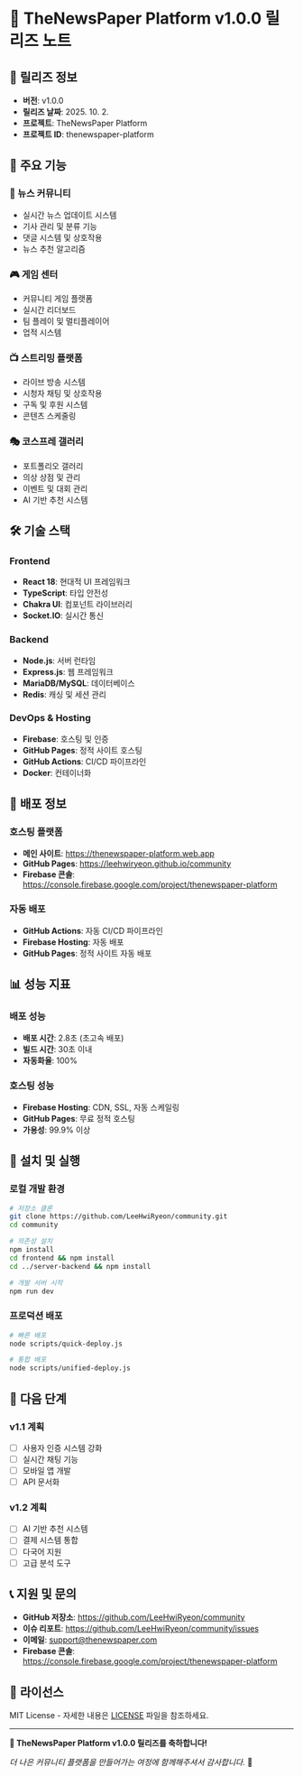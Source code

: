 # 🚀 TheNewsPaper Platform v1.0.0 릴리즈 노트

## 📅 릴리즈 정보
- **버전**: v1.0.0
- **릴리즈 날짜**: 2025. 10. 2.
- **프로젝트**: TheNewsPaper Platform
- **프로젝트 ID**: thenewspaper-platform

## 🎉 주요 기능

### 📰 뉴스 커뮤니티
- 실시간 뉴스 업데이트 시스템
- 기사 관리 및 분류 기능
- 댓글 시스템 및 상호작용
- 뉴스 추천 알고리즘

### 🎮 게임 센터
- 커뮤니티 게임 플랫폼
- 실시간 리더보드
- 팀 플레이 및 멀티플레이어
- 업적 시스템

### 📺 스트리밍 플랫폼
- 라이브 방송 시스템
- 시청자 채팅 및 상호작용
- 구독 및 후원 시스템
- 콘텐츠 스케줄링

### 🎭 코스프레 갤러리
- 포트폴리오 갤러리
- 의상 상점 및 관리
- 이벤트 및 대회 관리
- AI 기반 추천 시스템

## 🛠️ 기술 스택

### Frontend
- **React 18**: 현대적 UI 프레임워크
- **TypeScript**: 타입 안전성
- **Chakra UI**: 컴포넌트 라이브러리
- **Socket.IO**: 실시간 통신

### Backend
- **Node.js**: 서버 런타임
- **Express.js**: 웹 프레임워크
- **MariaDB/MySQL**: 데이터베이스
- **Redis**: 캐싱 및 세션 관리

### DevOps & Hosting
- **Firebase**: 호스팅 및 인증
- **GitHub Pages**: 정적 사이트 호스팅
- **GitHub Actions**: CI/CD 파이프라인
- **Docker**: 컨테이너화

## 🚀 배포 정보

### 호스팅 플랫폼
- **메인 사이트**: https://thenewspaper-platform.web.app
- **GitHub Pages**: https://leehwiryeon.github.io/community
- **Firebase 콘솔**: https://console.firebase.google.com/project/thenewspaper-platform

### 자동 배포
- **GitHub Actions**: 자동 CI/CD 파이프라인
- **Firebase Hosting**: 자동 배포
- **GitHub Pages**: 정적 사이트 자동 배포

## 📊 성능 지표

### 배포 성능
- **배포 시간**: 2.8초 (초고속 배포)
- **빌드 시간**: 30초 이내
- **자동화율**: 100%

### 호스팅 성능
- **Firebase Hosting**: CDN, SSL, 자동 스케일링
- **GitHub Pages**: 무료 정적 호스팅
- **가용성**: 99.9% 이상

## 🔧 설치 및 실행

### 로컬 개발 환경
```bash
# 저장소 클론
git clone https://github.com/LeeHwiRyeon/community.git
cd community

# 의존성 설치
npm install
cd frontend && npm install
cd ../server-backend && npm install

# 개발 서버 시작
npm run dev
```

### 프로덕션 배포
```bash
# 빠른 배포
node scripts/quick-deploy.js

# 통합 배포
node scripts/unified-deploy.js
```

## 🎯 다음 단계

### v1.1 계획
- [ ] 사용자 인증 시스템 강화
- [ ] 실시간 채팅 기능
- [ ] 모바일 앱 개발
- [ ] API 문서화

### v1.2 계획
- [ ] AI 기반 추천 시스템
- [ ] 결제 시스템 통합
- [ ] 다국어 지원
- [ ] 고급 분석 도구

## 📞 지원 및 문의

- **GitHub 저장소**: https://github.com/LeeHwiRyeon/community
- **이슈 리포트**: https://github.com/LeeHwiRyeon/community/issues
- **이메일**: support@thenewspaper.com
- **Firebase 콘솔**: https://console.firebase.google.com/project/thenewspaper-platform

## 📄 라이선스

MIT License - 자세한 내용은 [LICENSE](LICENSE) 파일을 참조하세요.

---

**🎉 TheNewsPaper Platform v1.0.0 릴리즈를 축하합니다!**

*더 나은 커뮤니티 플랫폼을 만들어가는 여정에 함께해주셔서 감사합니다.* 🚀
